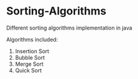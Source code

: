 # Sorting-Algorithms
Different sorting algorithms implementation in java

Algorithms included:
1. Insertion Sort
2. Bubble Sort
3. Merge Sort
4. Quick Sort
